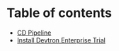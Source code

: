 # Table of contents

* [CD Pipeline](README.md)
* [Install Devtron Enterprise Trial](enterprise-license.md)
